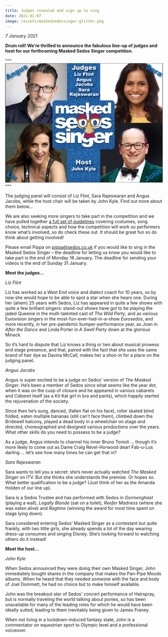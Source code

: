 ```yaml
---
title: Judges revealed and sign up to sing
date: 2021-01-07
image: /assets/maskedsedossinger-glitter.png
---
```

*7 January 2021*

**Drum roll! We’re thrilled to announce the fabulous line-up of judges and host for our forthcoming Masked Sedos Singer competition.**

^^^ ![](/assets/judgeshost2.jpg)
^^^ 

The judging panel will consist of Liz Flint, Sara Rajeswaran and Angus Jacobs, while the host chair will be taken by John Kyle. Find out more about them below…

We are also seeking more singers to take part in the competition and we have pulled together [a full set of guidelines](https://docs.google.com/document/d/15GAFDC6iCFanyEqX3Yyux9ZJ9_aeSIa70kzrFkruJnE/edit?usp=sharing) covering costumes, song choice, technical aspects and how the competition will work so performers know what’s involved, so do check these out. It should be great fun so do think about getting involved!

Please email Pippa on [pippa@sedos.co.uk](mailto:pippa@sedos.co.uk) if you would like to sing in the Masked Sedos Singer – the deadline for letting us know you would like to take part is the end of Monday 18 January. The deadline for sending your videos is the end of Sunday 31 January.

**Meet the judges…**

*Liz Flint*

Liz has worked as a West End voice and dialect coach for 10 years, so by now she would hope to be able to spot a star when she hears one. During her (ahem) 25 years with Sedos, Liz has appeared in quite a few shows with quite a few brilliant singers: stand-out shows have got to be playing the jaded Queenie in the multi-talented cast of *The Wild Party*, and as various Eurovision singers in the most-fun-ever-had-in-a-show *Eurosedos*, and more recently, in her pre-pandemic bumper-performance year, as Joan in *After the Dance* and Linda Porter in *A Swell Party* down at the glorious Minack. 

So it’s hard to dispute that Liz knows a thing or two about musical prowess and stage presence, and that, paired with the fact that she uses the same brand of hair dye as Davina McCall, makes her a shoo-in for a place on the judging panel. 

*Angus Jacobs*

Angus is super excited to be a judge on Sedos’ version of *The Masked Singer*. He’s been a member of Sedos since what seems like the year dot, when it was on the cusp of closure and he appeared in various cabarets and *Cabaret* itself (as a Kit Kat girl in bra and pants), which happily started the rejuvenation of the society. 

Since then he’s sung, danced, (fallen flat on his face), roller skated blind folded, eaten multiple bananas (still can’t face them), climbed down the Bridewell balcony, played a dead body in a wheelchair on stage and directed, choreographed and designed various productions over the years. What other skills do you need to possess to be a judge?  

As a judge, Angus intends to channel his inner Bruno Tonioli ... though it’s more likely to come out as Dame Craig Revel-Horwood dear! Fab-u-Lus darling ... let’s see how many times he can get that in?

*Sara Rajeswaran*

Sara wants to tell you a secret: she’s never actually watched *The Masked Singer* on ITV. But she thinks she understands the premise. Or hopes so. What better qualification to be a judge? (Just think of her as the Amanda Holden of our line up). 

Sara is a Sedos Trustee and has performed with Sedos in *Gormenghast* (playing a wall), *Legally Blonde* (sat on a toilet), *Reefer Madness* (where she was eaten alive) and *Ragtime* (winning the award for most time spent on stage lying down). 

Sara considered entering Sedos’ Masked Singer as a contestant but quite frankly, with two little girls, she already spends a lot of the day wearing dress-up consumes and singing Disney. She’s looking forward to watching others do it instead!

**Meet the host…**

*John Kyle*

When Sedos announced they were doing their own Masked Singer, John immediately bought shares in the company that makes the Pan-Pipe Moods albums. When he heard that they needed someone with the face and body of Joel Dommett, he had no choice but to make himself available. 

John was the breakout star of Sedos' concert performance of Hairspray, but is normally traveling the world talking about ponies, so has been unavailable for many of the leading roles for which he would have been ideally suited, leading to them inevitably being given to James Franey. 

When not living in a lockdown-induced fantasy state, John is a commentator on equestrian sport to Olympic level and a professional voiceover.